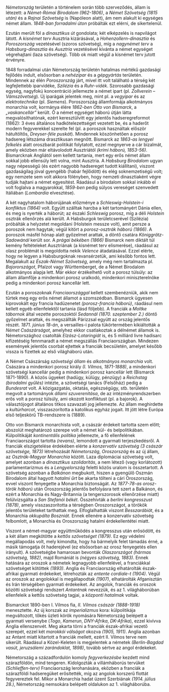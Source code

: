 *Németország* területén a történelem során több szerveződés, állam is létezett: a *Német-Római Birodalom (962-1806)*, a *Német Szövetség (1815 után)* és a *Rajnai Szövetség* is (Napóleon alatt), ám nem alakult ki egységes német állam. *1848-ban forradalmi úton* próbálták ezt elérni, de sikertelenül.

Ezután merült föl a *dinasztikus út* gondolata; két elképzelés is napvilágot látott. A *kisnémet terv* Ausztria kizárásával, a *Hohenzollern-dinasztia* és *Poroszország* vezetésével (szoros szövetség), míg a *nagynémet terv* a *Habsburg-dinasztia* és *Ausztria* vezetésével kívánta a német egységet végrehajtani (laza szövetség). Több ok miatt végül a kisnémet terv jutott érvényre.

1848 forradalmai után Németország területén hatalmas mértékű gazdasági fejlődés indult, elsősorban a *nehézipar* és a *gépgyártás* területén. Mindennek az élén *Poroszország* járt, mivel itt volt található a térség két legfejlettebb iparvidéke, *Szilézia* és a *Ruhr-vidék*. Szorosabb gazdasági egység, nagyfokú koncentráció jellemezte a német ipart (pl. *Zollverein – Vámszövetség*). Új iparágak jelentek meg, mint pl. a *vegyipar* és az *elektrotechnika* (pl. *Siemens*). Poroszország államformája alkotmányos monarchia volt, kormánya élére *1862-ben* *Otto von Bismarck*, a *„vaskancellár”* került. Ő a német egységet háború útján látta megvalósíthatónak, ezért keresztülvitt egy jelentős hadseregreformot (1862): 3 éves általános hadkötelezettséget vezetett be, és a haderőt modern fegyverekkel szerelte fel (pl. a poroszok használtak először hátultöltős, *Dreyser-féle puskát*). Mindennek köszönhetően a porosz hadsereg létszáma drasztikusan megnőtt. Bismarck az *1863-as lengyel felkelés* alatt oroszbarát politikát folytatott, ezzel megnyerve a cár bizalmát, amely eközben már eltávolodott Ausztriától *(krími háború, 1853-56)*. Bismarcknak Angliától sem kellett tartania, mert egy erős német állam sokkal jobb ellensúly lett volna, mint Ausztria. A *Habsburg Birodalom* ugyan nagy népességű (és ezért nagyobb hadsereget tudott kiállítani), viszont gazdaságilag jóval gyengébb (habár fejlődött) és elég soknemzetiségű volt; egy nemzete sem volt akkora fölényben, hogy nemzeti dinasztiaként végre tudják hajtani a német egyesítést. Ráadásul a birodalom sokkal inkább el volt foglalva a magyarokkal, *1859-ben* pedig súlyos vereséget szenvedett Itáliában (*Lombardia* elvesztése).

A két nagyhatalom háborújának előzménye a *Schleswig-Holstein-i konfliktus (1864)* volt. Együtt szálltak harcba a két tartományért Dánia ellen, és meg is nyerték a háborút; az északi *Schleswig* porosz, míg a déli *Holstein* osztrák ellenőrzés alá került. A Habsburgok területcserével (Szilézia) próbálták a helyzetet megoldani (Holstein messze volt), amit persze a poroszok nem hagytak; végül kitört a *porosz-osztrák háború (1866)*. A poroszok másfél hónap alatt győzelmet arattak, a döntő csatára *Königgrätz-Sadowánál* került sor. A *prágai békében (1866)* Bismarck nem diktált túl kemény feltételeket Ausztriának (a kisnémet terv elismerése), ráadásul az olasz problémát is megoldotta nekik *Velence* átadatásával. Ezzel elérte, hogy ne legyen a Habsburgoknak revansérzetük, ami később fontos lett. Megalakult az *Észak-Német Szövetség*, amely még nem tartalmazta pl. *Bajorországot*, Pfalzot vagy Württemberget, de a Német Birodalom alkotmányos alapja lett. Már ekkor érzékelhető volt a porosz túlsúly: az állam államfője a mindenkori porosz uralkodó, mindenkori miniszterelnöke pedig a mindenkori porosz kancellár lett.

Ezután a poroszoknak *Franciaországgal* kellett szembenézniük, akik nem tűrtek meg egy erős német államot a szomszédban. Bismarck ügyesen kiprovokált egy francia hadüzenetet *(porosz-francia háború)*, ráadásul nem kellett egyéb ellenfelektől tartania (lásd följebb). A franciák a *Moltke tábornok* által vezette poroszoktól *Sedannál (1870. szeptember 2.)* döntő győzelmet arattak, és megszállták Párizzsal együtt az ország jelentős részét. *1871. június 18-án*, a versailles-i palota tükörtermében kikiáltották a *Német Császárságot*, amelyhez ekkor csatlakoztak a délnémet államok is. Németországhoz csatolták *Elzász-Lotaringiát* is, és 5 milliárd livre hadisarc kifizetéséig fennmaradt a német megszállás Franciaországban. Mindezen események jelentős csorbát ejtettek a franciák becsületén, amelyet később vissza is fizettek az első világháború után.

A Német Császárság *szövetségi állam* és *alkotmányos monarchia* volt. Császára a mindenkori porosz király *(I. Vilmos, 1871-1888)*, a mindenkori szövetségi kancellár pedig a mindenkori porosz kancellár lett (Bismarck 1871-1890). A közös ügyeket (hadügy, külügy, pénzügy) a *Reichstag (birodalmi gyűlés)* intézte, a szövetségi tanács (Felsőház) pedig a *Bundesrat* volt. A közigazgatás, oktatás, egészségügy, stb. területén megvolt a tartományok *állami szuverenitása*, de az intézményrendszerben erős volt a porosz túlsúly, ami okozott konfliktust (pl. a bajorok). A választójogot általános titkos szavazati jog jellemezte. Az állam meghirdette a *kultúrharcot*, visszaszorította a katolikus egyház jogait. Itt jött létre Európa első teljeskörű TB-rendszere is (1889).

Otto von Bismarck monarchista volt, a császár érdekeit tartotta szem előtt; abszolút meghatározó szerepe volt a német kül- és belpolitikában. Külpolitikáját *kontinentális politika* jellemezte, a fő ellenfelének Franciaországot tartotta *(revans)*, lemondott a gyarmati terjeszkedésről. A franciák elszigetelése érdekében elérte a *konzervatív szövetség (3 császár szövetsége, 1873)* létrehozását *Németország*, *Oroszország* és az új állam, az *Osztrák-Magyar Monarchia* között. Laza diplomáciai szövetség volt, amelyet azonban a *dinasztikus szolidaritás*, a nem létező (vagy korlátozott) parlamentarizmus és a *Lengyelország* feletti közös uralom is összetartott. A szövetség azonban a *Balkánon* megbukott, hiszen a gyengülő Oszmán Birodalom által hagyott *hatalmi űrt* be akarta tölteni a cári Oroszország, evvel viszont fenyegette a Monarchia biztonságát. Az *1877-78-as orosz-török háború* után Oroszország jelentős befolyásra tett szert a Balkánon, és ezért a Monarchia és Nagy-Britannia (a tengerszorosok ellenőrzése miatt) felülvizsgálta a *San Stefanói békét*. Összehívták a *berlini kongresszust (1878)*, amely visszaszorította a térségben Oroszországot, a törökök jelentős területeket tarthattak meg. Elfoglalhatták viszont *Besszarábiát*, és a Monarchia *okkupálta Boszniát*. Ennek ellenére a konzervatív szövetség felbomlott, a Monarchia és Oroszország hatalmi érdekellentétei miatt.

Viszont a német-magyar együttműködés a kongresszus után erősödött, és a két állam megkötötte a *kettős szövetséget (1879)*. Ez egy védelmi megállapodás volt, mely kimondta, hogy ha bármelyik felet támadás érné, a másik támogatja őt haderejével (ez elsősorban az orosz fenyegetés ellen irányult). A szövetségbe hamarosan bevonták *Olaszországot (hármas szövetség, 1882)*, majd Romániát is *(négyes szövetség, 1883)*. Ennek hatására az oroszok a németek legnagyobb ellenfelével, a franciákkal szövetséget kötöttek *(1893)*. Anglia és Franciaország elhatárolták észak-afrikai gyarmati érdekeiket, létrehozták az *entente cordiale-t (1904)*. Végül az oroszok az angolokkal is megállapodtak *(1907)*, elhatárolták Afganisztán és Irán térségében gyarmati érdekeiket. Az angolok, franciák és oroszok közötti szövetségi rendszert *Antantnak* nevezzük, és az 1. világháborúban ellenfeleik a kettős szövetség tagjai, a *központi hatalmak* voltak.

Bismarckot 1890-ben I. Vilmos fia, *II. Vilmos császár (1888-1918)* menesztette. Az új korszak az *imperializmus* kora: külpolitikája megváltozott, tőkés üzleti körök nyomására Németország belépett a gyarmati versenybe (*Togo*, *Kamerun*, *DNY-Afrika*, *DK-Afrika*), ezzel kivívva Anglia ellenszenvét. Meg akarta törni a franciák észak-afrikai vezető szerepét, ezzel két *marokkói válságot* okozva *(1905, 1911)*. Anglia azonban az Antant miatt kitartott a franciák mellett, ezért II. Vilmos terve nem sikerült. Ráadásul a Közel-Keleten is megjelentek a németek *(Berlin-Bagdad vasút, jeruzsálemi zarándoklat, 1898)*, tovább sértve az angol érdekeket.

Németország a századfordulón komoly *fegyverkezésbe* kezdett mind szárazföldön, mind tengeren. Kidolgozták a villámháborús tervüket *(Schlieffen-terv)* Franciaország lerohanására, eközben a franciák a szárazföldi hadseregüket erősítették, míg az angolok korszerű flottát fegyvereztek fel. Mikor a Monarchia hadat üzent Szerbiának *(1914. július 28.)*, Németország nemsokára belépett oldalukon az 1. világháborúba.

